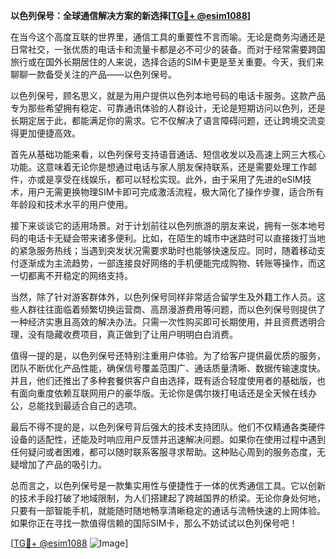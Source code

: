 **以色列保号：全球通信解决方案的新选择[[TG💪+ @esim1088](https://t.me/s/esim1088)]**

在当今这个高度互联的世界里，通信工具的重要性不言而喻。无论是商务沟通还是日常社交，一张优质的电话卡和流量卡都是必不可少的装备。而对于经常需要跨国旅行或在国外长期居住的人来说，选择合适的SIM卡更是至关重要。今天，我们来聊聊一款备受关注的产品——以色列保号。

以色列保号，顾名思义，就是为用户提供以色列本地号码的电话卡服务。这款产品专为那些希望拥有稳定、可靠通讯体验的人群设计，无论是短期访问以色列，还是长期定居于此，都能满足你的需求。它不仅解决了语言障碍问题，还让跨境交流变得更加便捷高效。

首先从基础功能来看，以色列保号支持语音通话、短信收发以及高速上网三大核心功能。这意味着无论你是想通过电话与家人朋友保持联系，还是需要处理工作邮件，亦或是享受在线娱乐，都可以轻松实现。此外，由于采用了先进的eSIM技术，用户无需更换物理SIM卡即可完成激活流程，极大简化了操作步骤，适合所有年龄段和技术水平的用户使用。

接下来谈谈它的适用场景。对于计划前往以色列旅游的朋友来说，拥有一张本地号码的电话卡无疑会带来诸多便利。比如，在陌生的城市中迷路时可以直接拨打当地的紧急服务热线；当遇到突发状况需要求助时也能够快速反应。同时，随着移动支付逐渐成为主流趋势，一部连接良好网络的手机便能完成购物、转账等操作，而这一切都离不开稳定的网络支持。

当然，除了针对游客群体外，以色列保号同样非常适合留学生及外籍工作人员。这些人群往往面临着频繁切换运营商、高昂漫游费用等问题，而以色列保号则提供了一种经济实惠且高效的解决办法。只需一次性购买即可长期使用，并且资费透明合理，没有隐藏收费项目，真正做到了让用户明明白白消费。

值得一提的是，以色列保号还特别注重用户体验。为了给客户提供最优质的服务，团队不断优化产品性能，确保信号覆盖范围广、通话质量清晰、数据传输速度快。并且，他们还推出了多种套餐供客户自由选择，既有适合轻度使用者的基础版，也有面向重度依赖互联网用户的豪华版。无论你是偶尔拨打电话还是全天候在线办公，总能找到最适合自己的选项。

最后不得不提的是，以色列保号背后强大的技术支持团队。他们不仅精通各类硬件设备的适配性，还能及时响应用户反馈并迅速解决问题。如果你在使用过程中遇到任何疑问或者困难，都可以随时联系客服寻求帮助。这种贴心周到的服务态度，无疑增加了产品的吸引力。

总而言之，以色列保号是一款集实用性与便捷性于一体的优秀通信工具。它以创新的技术手段打破了地域限制，为人们搭建起了跨越国界的桥梁。无论你身处何地，只要有一部智能手机，就能随时随地畅享清晰稳定的通话与流畅快速的上网体验。如果你正在寻找一款值得信赖的国际SIM卡，那么不妨试试以色列保号吧！

[[TG💪+ @esim1088](https://t.me/s/esim1088) ![Image](https://i.postimg.cc/4NQfJmqS/Snipaste-2025-05-13-00-14-12.png)]